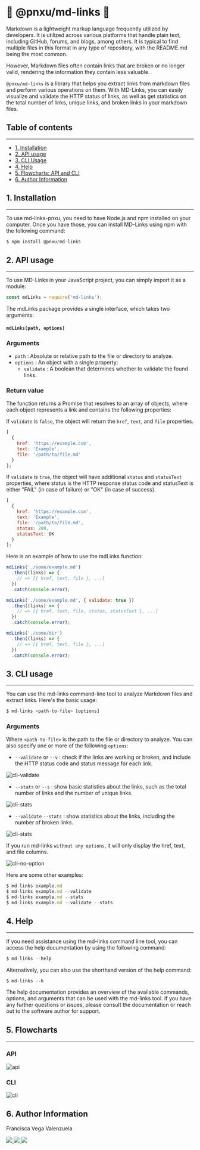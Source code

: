 # :link: @pnxu/md-links :link:

Markdown is a lightweight markup language frequently utilized by developers. It is utilized across various platforms that handle plain text, including GitHub, forums, and blogs, among others. It is typical to find multiple files in this format in any type of repository, with the README.md being the most common.

However, Markdown files often contain links that are broken or no longer valid, rendering the information they contain less valuable.

`@pnxu/md-links` is a library that helps you extract links from markdown files and perform various operations on them. With MD-Links, you can easily visualize and validate the HTTP status of links, as well as get statistics on the total number of links, unique links, and broken links in your markdown files.

## Table of contents

---

- [1. Installation](#1-installation)
- [2. API usage](#2-api-usage)
- [3. CLI Usage](#3-cli-usage)
- [4. Help](#4-Help)
- [5. Flowcharts: API and CLI](#5-Flowcharts)
- [6. Author Information](#6-author)

## 1. Installation

---

To use md-links-pnxu, you need to have Node.js and npm installed on your computer. Once you have those, you can install MD-Links using npm with the following command:

```js
$ npm install @pnxu/md-links
```

## 2. API usage

---

To use MD-Links in your JavaScript project, you can simply import it as a module:

```js
const mdLinks = require('md-links');
```

The mdLinks package provides a single interface, which takes two arguments:

#### `mdLinks(path, options)`

### Arguments

- `path` : Absolute or relative path to the file or directory to analyze.
- `options` : An object with a single property:
  - `validate` : A boolean that determines whether to validate the found links.

### Return value

The function returns a Promise that resolves to an array of objects, where each object represents a link and contains the following properties:

If `validate` is `false`, the object will return the `href`, `text`, and `file` properties.

```js
[
  {
    href: 'https://example.com',
    text: 'Example',
    file: '/path/to/file.md'
  }
];
```

If `validate` is `true`, the object will have additional `status` and `statusText` properties, where status is the HTTP response status code and statusText is either "FAIL" (in case of failure) or "OK" (in case of success).

```js
[
  {
    href: 'https://example.com',
    text: 'Example',
    file: '/path/to/file.md',
    status: 200,
    statusText: OK
  }
];
```

Here is an example of how to use the mdLinks function:

```js
mdLinks('./some/example.md')
  .then((links) => {
    // => [{ href, text, file }, ...]
  })
  .catch(console.error);

mdLinks('./some/example.md', { validate: true })
  .then((links) => {
    // => [{ href, text, file, status, statusText }, ...]
  })
  .catch(console.error);

mdLinks('./some/dir')
  .then((links) => {
    // => [{ href, text, file }, ...]
  })
  .catch(console.error);
```

## 3. CLI usage

---

You can use the md-links command-line tool to analyze Markdown files and extract links. Here's the basic usage:

```js
$ md-links <path-to-file> [options]
```

### Arguments

Where `<path-to-file>` is the path to the file or directory to analyze. You can also specify one or more of the following `options`:

- `--validate` or `--v` : check if the links are working or broken, and include the HTTP status code and status message for each link.

![cli-validate](/readme-content/cli-validate.png)

- `--stats` or `--s` : show basic statistics about the links, such as the total number of links and the number of unique links.

![cli-stats](/readme-content/cli-stats.png)

- `--validate` `--stats` : show statistics about the links, including the number of broken links.

![cli-stats](/readme-content/cli-stats-validate.png)

If you run md-links `without any options`, it will only display the href, text, and file columns.

![cli-no-option](/readme-content/cli-no-option.png)

Here are some other examples:

```js
$ md-links example.md
$ md-links example.md --validate
$ md-links example.md --stats
$ md-links example.md --validate --stats
```

## 4. Help

---

If you need assistance using the md-links command line tool, you can access the help documentation by using the following command:

```js
$ md-links --help
```

Alternatively, you can also use the shorthand version of the help command:

```js
$ md-links --h
```

The help documentation provides an overview of the available commands, options, and arguments that can be used with the md-links tool. If you have any further questions or issues, please consult the documentation or reach out to the software author for support.

## 5. Flowcharts

---

### API

![api](/flowcharts/api.jpg)

### CLI

![cli](/flowcharts/cli.jpg)

## 6. Author Information

Francisca Vega Valenzuela

<div>
  <a href="https://github.com/pnxu">
    <img src="https://img.shields.io/badge/GitHub-100000?style=for-the-badge&logo=github&logoColor=white"/>
  </a>
  <a href="https://www.linkedin.com/in/fcaavv/">
    <img src="https://img.shields.io/badge/LinkedIn-0077B5?style=for-the-badge&logo=linkedin&logoColor=white"/>
  </a>
  <a href="mailto:fcaavv@gmail.com">
    <img src="https://img.shields.io/badge/Gmail-D14836?style=for-the-badge&logo=gmail&logoColor=white"/>
  </a>
</div>
